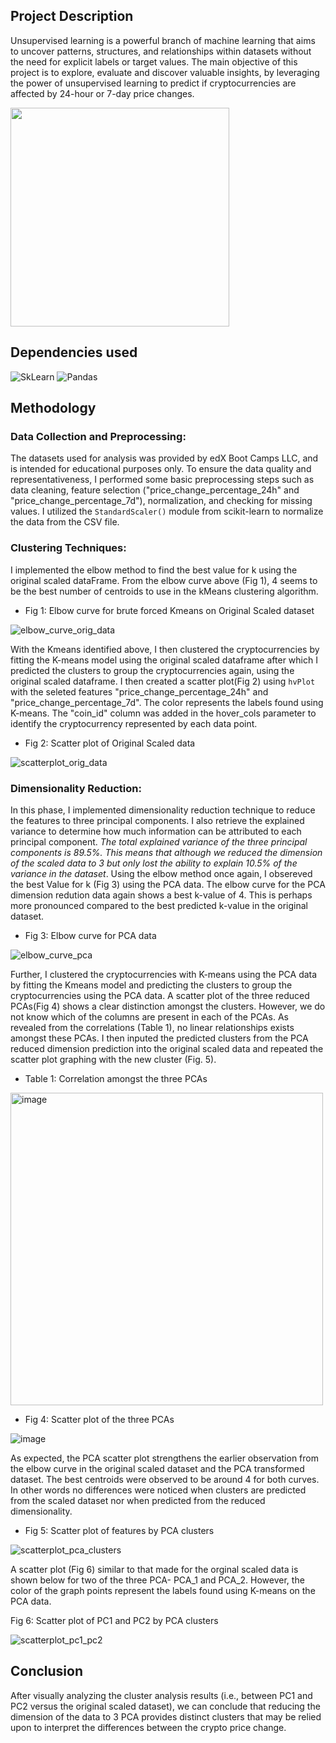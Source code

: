 ## Project Description
Unsupervised learning is a powerful branch of machine learning that aims to uncover patterns, structures, and relationships within datasets without the need for explicit labels or target values. The main objective of this project is to explore, evaluate and discover valuable insights, by leveraging the power of unsupervised learning to predict if cryptocurrencies are affected by 24-hour or 7-day price changes.

<img width="350" src="https://github.com/Jayplect/CryptoClustering/assets/107348074/789cfd4b-3156-401a-823f-77feb12da371">

## Dependencies used

![SkLearn](https://img.shields.io/badge/scikit_learn-F7931E?style=for-the-badge&logo=scikit-learn&logoColor=white)
![Pandas](https://img.shields.io/badge/Pandas-2C2D72?style=for-the-badge&logo=pandas&logoColor=white)

## Methodology
### Data Collection and Preprocessing: 
The datasets used for analysis was provided by edX Boot Camps LLC, and is intended for educational purposes only. To ensure the data quality and representativeness, I performed some basic preprocessing steps such as data cleaning, feature selection ("price_change_percentage_24h" and "price_change_percentage_7d"), normalization, and checking for missing values. I utilized the `StandardScaler()` module from scikit-learn to normalize the data from the CSV file.

### Clustering Techniques: 
I implemented the elbow method to find the best value for k using the original scaled dataFrame. From the elbow curve above (Fig 1), 4 seems to be the best number of centroids to use in the kMeans clustering algorithm.

- Fig 1: Elbow curve for brute forced Kmeans on Original Scaled dataset

![elbow_curve_orig_data](https://github.com/Jayplect/CryptoClustering/assets/107348074/f8ea8450-dbd9-4498-83be-7960074d0c9d)

With the Kmeans identified above, I then clustered the cryptocurrencies by fitting the K-means model using the original scaled dataframe after which I predicted the clusters to group the cryptocurrencies again, using the original scaled dataframe. I then created a scatter plot(Fig 2) using `hvPlot` with the seleted features "price_change_percentage_24h" and "price_change_percentage_7d".
The color represents the labels found using K-means. The "coin_id" column was added in the hover_cols parameter to identify the cryptocurrency represented by each data point.

- Fig 2: Scatter plot of Original Scaled data

![scatterplot_orig_data](https://github.com/Jayplect/CryptoClustering/assets/107348074/519744b4-2bcb-4813-bce1-d997f57f2b4e)

### Dimensionality Reduction:
In this phase, I implemented dimensionality reduction technique to reduce the features to three principal components. I also retrieve the explained variance to determine how much information can be attributed to each principal component. _The total explained variance of the three principal components is 89.5%. This means that although we reduced the dimension of the scaled data to 3 but only lost the ability to explain 10.5% of the variance in the dataset_. Using the elbow method once again, I obsereved the best Value for k (Fig 3) using the PCA data. The elbow curve for the PCA dimension redution data again shows a best k-value of 4. This is perhaps more pronounced compared to the best predicted k-value in the original dataset.

- Fig 3: Elbow curve for PCA data

![elbow_curve_pca](https://github.com/Jayplect/CryptoClustering/assets/107348074/a2f0a8b0-ca16-4286-a2e4-7615a44e5b62)

Further, I clustered the cryptocurrencies with K-means using the PCA data by fitting the Kmeans model and predicting the clusters to group the cryptocurrencies using the PCA data. A scatter plot of the three reduced PCAs(Fig 4) shows a clear distinction amongst the clusters. However, we do not know which of the columns are present in each of the PCAs. As revealed from the correlations (Table 1), no linear relationships exists amongst these PCAs. I then inputed the predicted clusters from the PCA reduced dimension prediction into the original scaled data and repeated the scatter plot graphing with the new cluster (Fig. 5).

- Table 1: Correlation amongst the three PCAs

<img width="500" alt="image" src="https://github.com/Jayplect/CryptoClustering/assets/107348074/0c8d75f6-9d13-4217-8a47-98db46ed3000">

- Fig 4: Scatter plot of the three PCAs

![image](https://github.com/Jayplect/CryptoClustering/assets/107348074/025d0ea8-200d-4615-a451-710bd10d0999)

As expected, the PCA scatter plot strengthens the earlier observation from the elbow curve in the original scaled dataset and the PCA transformed dataset. The best centroids were observed to be around 4 for both curves. In other words no differences were noticed when clusters are predicted from the scaled dataset nor when predicted from the reduced dimensionality.

- Fig 5: Scatter plot of features by PCA clusters

![scatterplot_pca_clusters](https://github.com/Jayplect/CryptoClustering/assets/107348074/85cd9c78-bf52-4490-9878-113674a5c320)

A scatter plot (Fig 6) similar to that made for the orginal scaled data is shown below for two of the three PCA- PCA_1 and PCA_2. However, the color of the graph points represent the labels found using K-means on the PCA data.

Fig 6: Scatter plot of PC1 and PC2 by PCA clusters

![scatterplot_pc1_pc2](https://github.com/Jayplect/CryptoClustering/assets/107348074/d26de6e8-13e5-4c4b-bfae-46f7e27ec08d)

## Conclusion
After visually analyzing the cluster analysis results (i.e., between PC1 and PC2 versus the original scaled dataset), we can conclude that reducing the dimension of the data to 3 PCA provides distinct clusters that may be relied upon to interpret the differences between the crypto price change.

